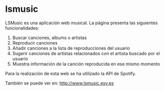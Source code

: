 # lsmusic
LSMusic es una aplicación web musical. La página presenta las siguientes funcionalidades:

1. Buscar canciones, albums o artistas
2. Reproducir canciones
3. Añadir canciones a la lista de reproducciones del usuario
4. Sugerir canciones de artistas relacionados con el artista buscado por el usuario
5. Muestra información de la canción reproducida en ese mismo momento

Para la realización de esta web se ha utilizado la API de Spotify.

También se puede ver en: http://www.lsmusic.esy.es

